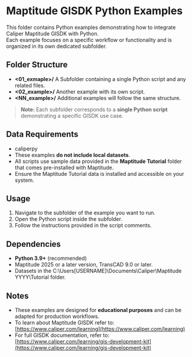 # Maptitude GISDK Python Examples

This folder contains Python examples demonstrating how to integrate  Caliper Maptitude GISDK with Python.  
Each example focuses on a specific workflow or functionality and is organized in its own dedicated subfolder.

## Folder Structure

- **<01_exmaple>/** A Subfolder containing a single Python script and any related files.
- **<02_example>/**  Another example with its own script.
- **<NN_example>/**  Additional examples will follow the same structure.

> **Note:** Each subfolder corresponds to a **single Python script** demonstrating a specific GISDK use case.

## Data Requirements

- caliperpy
- These examples **do not include local datasets**.
- All scripts use sample data provided in the **Maptitude Tutorial** folder that comes pre-installed with Maptitude.
- Ensure the Maptitude Tutorial data is installed and accessible on your system.

## Usage

1. Navigate to the subfolder of the example you want to run.
2. Open the Python script inside the subfolder.
3. Follow the instructions provided in the script comments.

## Dependencies

- **Python 3.9+** (recommended)
- Maptitude 2025 or a later version, TransCAD 9.0 or later.
- Datasets in the C:\Users\[USERNAME]\Documents\Caliper\Maptitude YYYY\Tutorial  folder.  

## Notes

- These examples are designed for **educational purposes** and can be adapted for production workflows.
- To learn about Maptitude GISDK refer to: [https://www.caliper.com/learning](https://www.caliper.com/learning)
- For full GISDK documentation, refer to: [https://www.caliper.com/learning/gis-development-kit](https://www.caliper.com/learning/gis-development-kit)
